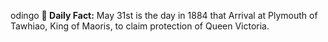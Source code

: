 odingo
**<b>📌 Daily Fact:</b>** May 31st is the day in 1884 that Arrival at Plymouth of Tawhiao, King of Maoris, to claim protection of Queen Victoria.
